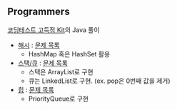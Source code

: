## Programmers

[코딩테스트 고득점 Kit](https://school.programmers.co.kr/learn/challenges?tab=algorithm_practice_kit)의 Java 풀이

- [해시](./hash) : [문제 목록](https://school.programmers.co.kr/learn/courses/30/parts/12077)
    - HashMap 혹은 HashSet 활용
- [스택/큐](./stackqueue) : [문제 목록](https://school.programmers.co.kr/learn/courses/30/parts/12081)
    - 스택은 ArrayList로 구현
    - 큐는 LinkedList로 구현. (ex. pop은 0번째 값을 제거)
- [힙](./heap) : [문제 목록](https://school.programmers.co.kr/learn/courses/30/parts/12117)
    - PriorityQueue로 구현
